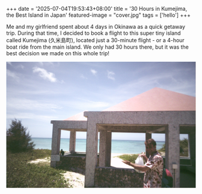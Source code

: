 +++
date = '2025-07-04T19:53:43+08:00'
title = '30 Hours in Kumejima, the Best Island in Japan'
featured-image = "cover.jpg"
tags = ['hello']
+++

Me and my girlfriend spent about 4 days in Okinawa as a quick getaway trip.
During that time, I decided to book a flight to this super tiny island called
Kumejima (久米島町), located just a 30-minute flight - or a 4-hour boat ride
from the main island. We only had 30 hours there, but it was the best decision
we made on this whole trip!

![alt](cover.jpg)
